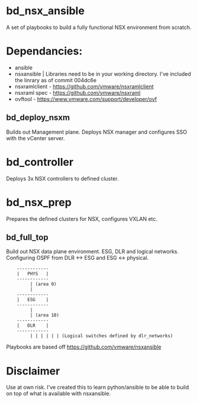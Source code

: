 # bd_nsx_ansible
A set of playbooks to build a fully functional NSX environment from scratch.
# Dependancies:
- ansible
- nsxansible | Libraries need to be in your working directory. I've included the linrary as of commit 004dc6e
- nsxramlclient - https://github.com/vmware/nsxramlclient
- nsxraml spec - https://github.com/vmware/nsxraml
- ovftool - https://www.vmware.com/support/developer/ovf

## bd_deploy_nsxm
Builds out Management plane. Deploys NSX manager and configures SSO with the vCenter server.

# bd_controller
Deploys 3x NSX controllers to defined cluster.

# bd_nsx_prep
Prepares the defined clusters for NSX, configures VXLAN etc.

## bd_full_top
Build out NSX data plane environment. ESG, DLR and logical networks. Configuring OSPF from DLR <-> ESG and ESG <-> physical.

		------------
		|   PHYS   |
		------------
		     | (area 0)
		     |
		------------
		|   ESG    |
		------------
		     |
		     | (area 10)
		------------
		|   DLR    |
		------------
             | | | | | | (Logical switches defined by dlr_networks)



Playbooks are based off https://github.com/vmware/nsxansible


# Disclaimer
Use at own risk. I've created this to learn python/ansible to be able to build on top of what is available with nsxansible.
